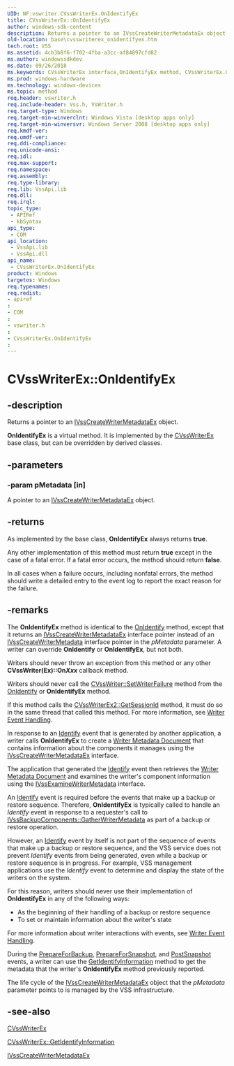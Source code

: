 ```yaml
---
UID: NF:vswriter.CVssWriterEx.OnIdentifyEx
title: CVssWriterEx::OnIdentifyEx
author: windows-sdk-content
description: Returns a pointer to an IVssCreateWriterMetadataEx object.
old-location: base\cvsswriterex_onidentifyex.htm
tech.root: VSS
ms.assetid: 4cb3b8f6-f702-4fba-a3cc-af84897cfd82
ms.author: windowssdkdev
ms.date: 09/26/2018
ms.keywords: CVssWriterEx interface,OnIdentifyEx method, CVssWriterEx.OnIdentifyEx, CVssWriterEx::OnIdentifyEx, OnIdentifyEx, OnIdentifyEx method, OnIdentifyEx method,CVssWriterEx interface, base.cvsswriterex_onidentifyex, vswriter/CVssWriterEx::OnIdentifyEx
ms.prod: windows-hardware
ms.technology: windows-devices
ms.topic: method
req.header: vswriter.h
req.include-header: Vss.h, VsWriter.h
req.target-type: Windows
req.target-min-winverclnt: Windows Vista [desktop apps only]
req.target-min-winversvr: Windows Server 2008 [desktop apps only]
req.kmdf-ver: 
req.umdf-ver: 
req.ddi-compliance: 
req.unicode-ansi: 
req.idl: 
req.max-support: 
req.namespace: 
req.assembly: 
req.type-library: 
req.lib: VssApi.lib
req.dll: 
req.irql: 
topic_type:
 - APIRef
 - kbSyntax
api_type:
 - COM
api_location:
 - VssApi.lib
 - VssApi.dll
api_name:
 - CVssWriterEx.OnIdentifyEx
product: Windows
targetos: Windows
req.typenames: 
req.redist: 
- apiref
: 
- COM
: 
- vswriter.h
: 
- CVssWriterEx.OnIdentifyEx
: 
---
```


# CVssWriterEx::OnIdentifyEx


## -description


Returns a pointer to an 
<a href="https://msdn.microsoft.com/eec0a7ef-ad7c-4fb6-a101-573c2d0943c2">IVssCreateWriterMetadataEx</a> object.

<b>OnIdentifyEx</b> is a virtual method. It is implemented by the 
<a href="https://msdn.microsoft.com/29820c1d-2add-402d-a9ca-9e8674d85f7f">CVssWriterEx</a> base class, but can be overridden by derived classes.


## -parameters




### -param pMetadata [in]

A pointer to an 
<a href="https://msdn.microsoft.com/eec0a7ef-ad7c-4fb6-a101-573c2d0943c2">IVssCreateWriterMetadataEx</a> object.


## -returns



As implemented by the base class, 
<b>OnIdentifyEx</b> always returns <b>true</b>.

Any other implementation of this method must return <b>true</b> except in the case of a fatal error.
      If a fatal error occurs, the method should return <b>false</b>.

  In all cases when a failure occurs, including nonfatal errors, the method should write a detailed entry to the event log to report the exact reason for the failure.




## -remarks



The <b>OnIdentifyEx</b> method is identical to the <a href="https://msdn.microsoft.com/542d479a-695a-4b1f-94e7-f2ffa08440b7">OnIdentify</a> method, except that it returns an <a href="https://msdn.microsoft.com/eec0a7ef-ad7c-4fb6-a101-573c2d0943c2">IVssCreateWriterMetadataEx</a> interface pointer instead of an <a href="https://msdn.microsoft.com/427ed302-c3b7-483a-aa48-da6fec1160a9">IVssCreateWriterMetadata</a> interface pointer in the <i>pMetadata</i> parameter. A writer can override <b>OnIdentify</b> or <b>OnIdentifyEx</b>, but not both.

Writers should never throw an exception from this method or any other <b>CVssWriter(Ex)::On<i>Xxx</i></b> callback method.

Writers should never call the <a href="https://msdn.microsoft.com/9fef9d77-dc0d-4ba0-a317-5c62355458f7">CVssWriter::SetWriterFailure</a> method from the <a href="https://msdn.microsoft.com/542d479a-695a-4b1f-94e7-f2ffa08440b7">OnIdentify</a> or <b>OnIdentifyEx</b> method.

If this method calls the <a href="https://msdn.microsoft.com/bea5ba9c-538b-453f-ae6d-12b94b8edeb6">CVssWriterEx2::GetSessionId</a> method, it must do so in  the same thread that called this method. For more information, see 
<a href="writers.htm">Writer Event Handling</a>.

In response to an <a href="vssgloss_i.htm">Identify</a> event that is generated by another application, a writer calls <b>OnIdentifyEx</b> to create a <a href="vssgloss_w.htm">Writer Metadata Document</a> that contains information about the components it manages using the 
<a href="https://msdn.microsoft.com/427ed302-c3b7-483a-aa48-da6fec1160a9">IVssCreateWriterMetadataEx</a> interface.

The application that generated the <a href="vssgloss_i.htm">Identify</a> event then retrieves the <a href="vssgloss_w.htm">Writer Metadata Document</a> and examines the writer's component information using the 
<a href="https://msdn.microsoft.com/b3aa04d9-7299-4e3a-b092-d07f2de6eefe">IVssExamineWriterMetadata</a> interface.

An <a href="vssgloss_i.htm">Identify</a> event is required before the events that make up a backup or restore sequence. Therefore, <b>OnIdentifyEx</b> is typically called to handle an <i>Identify</i> event in response to a requester's call to 
<a href="https://msdn.microsoft.com/44f19c10-c966-4ab6-98dd-865d535955db">IVssBackupComponents::GatherWriterMetadata</a> as part of a backup or restore operation.

However, an <a href="vssgloss_i.htm">Identify</a> event by itself is not part of the sequence of events that make up a backup or restore sequence, and the VSS service does not prevent <i>Identify</i> events from being generated, even while a backup or restore sequence is in progress. For example, VSS management applications use the <i>Identify</i> event to determine and display the state of the writers on the system.

For this reason, writers should never use their implementation of <b>OnIdentifyEx</b> in any of the following ways:

<ul>
<li>As the beginning of their handling of a backup or restore sequence</li>
<li>To set or maintain information about the writer's state</li>
</ul>
For more information about writer interactions with events, see 
<a href="writers.htm">Writer Event Handling</a>.

 During the <a href="https://msdn.microsoft.com/46ce8282-a434-4b0b-b66e-40810052b34b">PrepareForBackup</a>, <a href="vssgloss_p.htm">PrepareForSnapshot</a>, and <a href="vssgloss_p.htm">PostSnapshot</a> events, a writer can use the <a href="https://msdn.microsoft.com/995f353b-d0dc-425a-861d-46b7ee6062da">GetIdentifyInformation</a> method to get the metadata that the writer's <b>OnIdentifyEx</b> method previously reported.

The life cycle of the 
<a href="https://msdn.microsoft.com/eec0a7ef-ad7c-4fb6-a101-573c2d0943c2">IVssCreateWriterMetadataEx</a> object that the <i>pMetadata</i> parameter points to is managed by the VSS infrastructure.




## -see-also




<a href="https://msdn.microsoft.com/29820c1d-2add-402d-a9ca-9e8674d85f7f">CVssWriterEx</a>



<a href="https://msdn.microsoft.com/995f353b-d0dc-425a-861d-46b7ee6062da">CVssWriterEx::GetIdentifyInformation</a>



<a href="https://msdn.microsoft.com/eec0a7ef-ad7c-4fb6-a101-573c2d0943c2">IVssCreateWriterMetadataEx</a>
 

 

